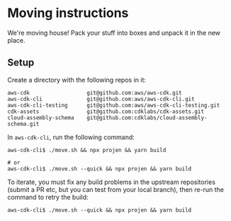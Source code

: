 # Moving instructions

We're moving house! Pack your stuff into boxes and unpack it in the new place.

## Setup

Create a directory with the following repos in it:

```
aws-cdk                  git@github.com:aws/aws-cdk.git
aws-cdk-cli              git@github.com:aws/aws-cdk-cli.git
aws-cdk-cli-testing      git@github.com:aws/aws-cdk-cli-testing.git
cdk-assets               git@github.com:cdklabs/cdk-assets.git
cloud-assembly-schema    git@github.com:cdklabs/cloud-assembly-schema.git
```

In `aws-cdk-cli`, run the following command:

```
aws-cdk-cli$ ./move.sh && npx projen && yarn build

# or
aws-cdk-cli$ ./move.sh --quick && npx projen && yarn build
```

To iterate, you must fix any build problems in the upstream repositories (submit a PR etc,
but you can test from your local branch), then re-run the command to retry the build:

```
aws-cdk-cli$ ./move.sh --quick && npx projen && yarn build
```
